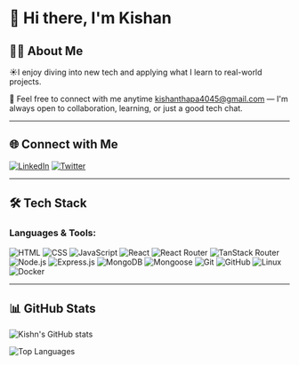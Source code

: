 # 👋 Hi there, I'm Kishan

## 🧑‍💻 About Me
☀️I enjoy diving into new tech and applying what I learn to real-world projects.

🤝 Feel free to connect with me anytime kishanthapa4045@gmail.com — I'm always open to collaboration, learning, or just a good tech chat.

---

## 🌐 Connect with Me

[![LinkedIn](https://img.shields.io/badge/LinkedIn-%230077B5.svg?style=for-the-badge&logo=linkedin&logoColor=white)](https://www.linkedin.com/in/kishan-thapa-b104361b1/)  [![Twitter](https://img.shields.io/badge/Twitter-%231DA1F2.svg?style=for-the-badge&logo=twitter&logoColor=white)](https://x.com/Kishan6590) 

---

## 🛠️ Tech Stack

### Languages & Tools:

![HTML](https://img.shields.io/badge/HTML5-E34F26?style=flat-square&logo=html5&logoColor=white)
![CSS](https://img.shields.io/badge/CSS3-1572B6?style=flat-square&logo=css3&logoColor=white)
![JavaScript](https://img.shields.io/badge/JavaScript-F7DF1E?style=flat-square&logo=javascript&logoColor=black)
![React](https://img.shields.io/badge/React-20232A?style=flat-square&logo=react&logoColor=61DAFB)
![React Router](https://img.shields.io/badge/React_Router-CA4245?style=flat-square&logo=react-router&logoColor=white)
![TanStack Router](https://img.shields.io/badge/TanStack_Router-007ACC?style=flat-square&logo=reactrouter&logoColor=white)
![Node.js](https://img.shields.io/badge/Node.js-339933?style=flat-square&logo=nodedotjs&logoColor=white)
![Express.js](https://img.shields.io/badge/Express.js-404D59?style=flat-square)
![MongoDB](https://img.shields.io/badge/MongoDB-4EA94B?style=flat-square&logo=mongodb&logoColor=white)
![Mongoose](https://img.shields.io/badge/Mongoose-880000?style=flat-square&logo=mongodb&logoColor=white)
![Git](https://img.shields.io/badge/Git-F05032?style=flat-square&logo=git&logoColor=white)
![GitHub](https://img.shields.io/badge/GitHub-181717?style=flat-square&logo=github&logoColor=white)
![Linux](https://img.shields.io/badge/Linux-FCC624?style=flat-square&logo=linux&logoColor=black)
![Docker](https://img.shields.io/badge/Docker-2496ED?style=flat-square&logo=docker&logoColor=white)

---


## 📊 GitHub Stats

![Kishn's GitHub stats](https://github-readme-stats.vercel.app/api?username=kishan6590&show_icons=true&theme=tokyonight)

![Top Languages](https://github-readme-stats.vercel.app/api/top-langs/?username=kishan6590&layout=compact&theme=tokyonight)

